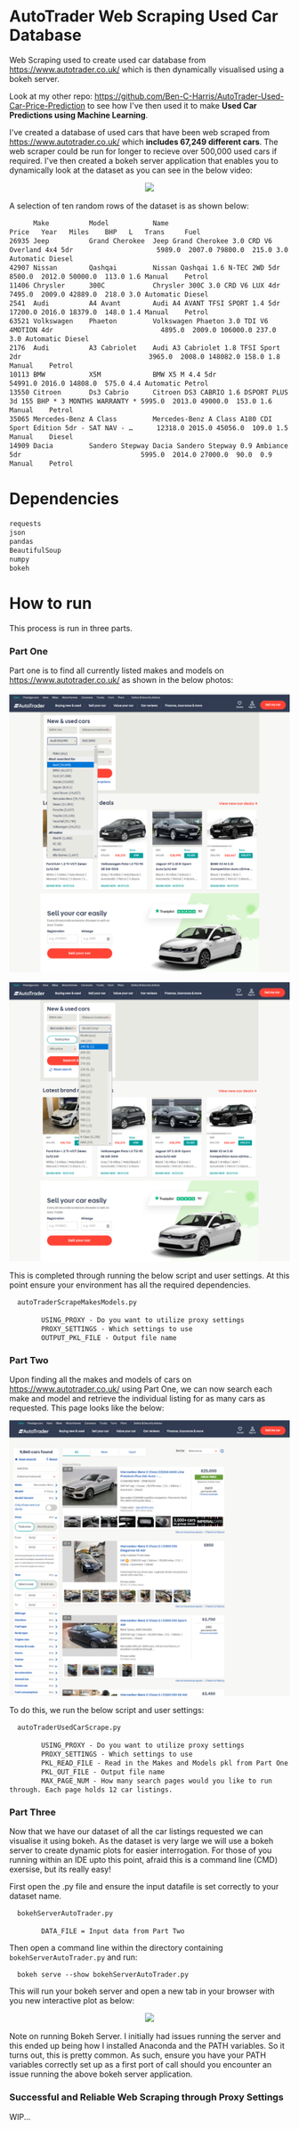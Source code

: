 # AutoTrader Web Scraping Used Car Database
Web Scraping used to create used car database from https://www.autotrader.co.uk/ which is then dynamically visualised using a bokeh server.

Look at my other repo: https://github.com/Ben-C-Harris/AutoTrader-Used-Car-Price-Prediction to see how I've then used it to make **Used Car Predictions using Machine Learning**.

I've created a database of used cars that have been web scraped from https://www.autotrader.co.uk/ which **includes 67,249 different cars**. The web scraper could be run for longer to recieve over 500,000 used cars if required. I've then created a bokeh server application that enables you to dynamically look at the dataset as you can see in the below video: 

<p align="center"><img src="dynamicBokehAutoTraderDemo.gif" /></p>

A selection of ten random rows of the dataset is as shown below:
```
      Make          Model           Name                                                                Price   Year   Miles    BHP   L   Trans     Fuel   
26935 Jeep          Grand Cherokee  Jeep Grand Cherokee 3.0 CRD V6 Overland 4x4 5dr                     5989.0  2007.0 79800.0  215.0 3.0 Automatic Diesel 
42907 Nissan        Qashqai         Nissan Qashqai 1.6 N-TEC 2WD 5dr                                    8500.0  2012.0 50000.0  113.0 1.6 Manual    Petrol 
11406 Chrysler      300C            Chrysler 300C 3.0 CRD V6 LUX 4dr                                    7495.0  2009.0 42889.0  218.0 3.0 Automatic Diesel 
2541  Audi          A4 Avant        Audi A4 AVANT TFSI SPORT 1.4 5dr                                    17200.0 2016.0 18379.0  148.0 1.4 Manual    Petrol 
63521 Volkswagen    Phaeton         Volkswagen Phaeton 3.0 TDI V6 4MOTION 4dr                           4895.0  2009.0 106000.0 237.0 3.0 Automatic Diesel 
2176  Audi          A3 Cabriolet    Audi A3 Cabriolet 1.8 TFSI Sport 2dr                                3965.0  2008.0 148082.0 158.0 1.8 Manual    Petrol 
10113 BMW           X5M             BMW X5 M 4.4 5dr                                                    54991.0 2016.0 14808.0  575.0 4.4 Automatic Petrol 
13550 Citroen       Ds3 Cabrio      Citroen DS3 CABRIO 1.6 DSPORT PLUS 3d 155 BHP * 3 MONTHS WARRANTY * 5995.0  2013.0 49000.0  153.0 1.6 Manual    Petrol 
35065 Mercedes-Benz A Class         Mercedes-Benz A Class A180 CDI Sport Edition 5dr - SAT NAV - …      12318.0 2015.0 45056.0  109.0 1.5 Manual    Diesel 
14909 Dacia         Sandero Stepway Dacia Sandero Stepway 0.9 Ambiance 5dr                              5995.0  2014.0 27000.0  90.0  0.9 Manual    Petrol 
```

# Dependencies
    requests
    json
    pandas
    BeautifulSoup
    numpy
    bokeh

# How to run
This process is run in three parts.

### Part  One ###
Part one is to find all currently listed makes and models on https://www.autotrader.co.uk/ as shown in the below photos:

<p align="center"><img src="screenShots/autoTraderMakeScreenShot.png" /></p>
<p align="center"><img src="screenShots/autoTraderModelScreenShot.png" /></p>

This is completed through running the below script and user settings. At this point ensure your environment has all the required dependencies.

      autoTraderScrapeMakesModels.py
      
            USING_PROXY - Do you want to utilize proxy settings
            PROXY_SETTINGS - Which settings to use
            OUTPUT_PKL_FILE - Output file name


### Part  Two ###
Upon finding all the makes and models of cars on https://www.autotrader.co.uk/ using Part One, we can now search each make and model and retrieve the individual listing for as many cars as requested. This page looks like the below:

<p align="center"><img src="screenShots/autoTraderListingScreenShot.png" /></p>

To do this, we run the below script and user settings:

      autoTraderUsedCarScrape.py
      
            USING_PROXY - Do you want to utilize proxy settings
            PROXY_SETTINGS - Which settings to use
            PKL_READ_FILE - Read in the Makes and Models pkl from Part One
            PKL_OUT_FILE - Output file name
            MAX_PAGE_NUM - How many search pages would you like to run through. Each page holds 12 car listings.

### Part  Three ###
Now that we have our dataset of all the car listings requested we can visualise it using bokeh. As the dataset is very large we will use a bokeh server to create dynamic plots for easier interrogation. For those of you running within an IDE upto this point, afraid this is a command line (CMD) exersise, but its really easy!

First open the .py file and ensure the input datafile is set correctly to your dataset name.

      bokehServerAutoTrader.py
      
            DATA_FILE = Input data from Part Two 

Then open a command line within the directory containing `bokehServerAutoTrader.py` and run:

      bokeh serve --show bokehServerAutoTrader.py

This will run your bokeh server and open a new tab in your browser with you new interactive plot as below:

<p align="center"><img src="dynamicBokehAutoTraderDemo.gif" /></p>

Note on running Bokeh Server. I initially had issues running the server and this ended up being how I installed Anaconda and the PATH variables. So it turns out, this is pretty common. As such, ensure you have your PATH variables correctly set up as a first port of call should you encounter an issue running the above bokeh server application.


### Successful and Reliable Web Scraping through Proxy Settings  ###

WIP...
















